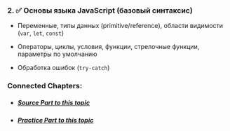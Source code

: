 
### 2. ✅ **Основы языка JavaScript (базовый синтаксис)**
    
- Переменные, типы данных (primitive/reference), области видимости (`var`, `let`, `const`)
    
- Операторы, циклы, условия, функции, стрелочные функции, параметры по умолчанию
    
- Обработка ошибок (`try-catch`)


### Connected Chapters:
- ##### [*Source Part to this topic*](../Sources/Lesson%20No.2%20(Sources).md)
- ##### [*Practice Part to this topic*](../Practice/Lesson%20No.2%20(Practice).md)
